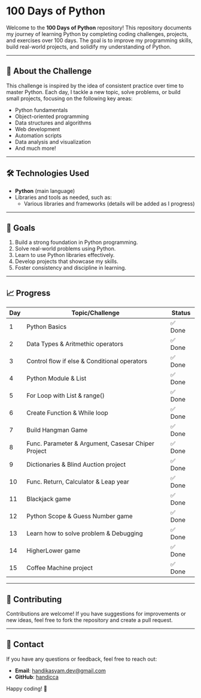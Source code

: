 # 100 Days of Python

Welcome to the **100 Days of Python** repository! This repository documents my journey of learning Python by completing coding challenges, projects, and exercises over 100 days. The goal is to improve my programming skills, build real-world projects, and solidify my understanding of Python.

---

## 🚀 About the Challenge

This challenge is inspired by the idea of consistent practice over time to master Python. Each day, I tackle a new topic, solve problems, or build small projects, focusing on the following key areas:

- Python fundamentals
- Object-oriented programming
- Data structures and algorithms
- Web development
- Automation scripts
- Data analysis and visualization
- And much more!

---

## 🛠 Technologies Used

- **Python** (main language)
- Libraries and tools as needed, such as:
  - Various libraries and frameworks (details will be added as I progress)

---

## 🌟 Goals

1. Build a strong foundation in Python programming.
2. Solve real-world problems using Python.
3. Learn to use Python libraries effectively.
4. Develop projects that showcase my skills.
5. Foster consistency and discipline in learning.

---

## 📈 Progress

| Day | Topic/Challenge                                    | Status  |
| --- | -------------------------------------------------- | ------- |
| 1   | Python Basics                                      | ✅ Done |
| 2   | Data Types & Aritmethic operators                  | ✅ Done |
| 3   | Control flow if else & Conditional operators       | ✅ Done |
| 4   | Python Module & List                               | ✅ Done |
| 5   | For Loop with List & range()                       | ✅ Done |
| 6   | Create Function & While loop                       | ✅ Done |
| 7   | Build Hangman Game                                 | ✅ Done |
| 8   | Func. Parameter & Argument, Casesar Chiper Project | ✅ Done |
| 9   | Dictionaries & Blind Auction project               | ✅ Done |
| 10  | Func. Return, Calculator & Leap year               | ✅ Done |
| 11  | Blackjack game                                     | ✅ Done |
| 12  | Python Scope & Guess Number game                   | ✅ Done |
| 13  | Learn how to solve problem & Debugging             | ✅ Done |
| 14  | HigherLower game                                   | ✅ Done |
| 15  | Coffee Machine project                             | ✅ Done |

---

## 🤝 Contributing

Contributions are welcome! If you have suggestions for improvements or new ideas, feel free to fork the repository and create a pull request.

---

## 📧 Contact

If you have any questions or feedback, feel free to reach out:

- **Email**: handikasyam.dev@gmail.com
- **GitHub**: [handicca](https://github.com/handicca)

Happy coding! 🎉
